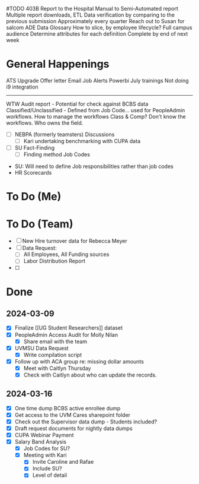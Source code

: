 #TODO 
403B Report to the Hospital
	Manual to Semi-Automated report
	Multiple report downloads, ETL
	Data verification by comparing to the previous submission
	Approximately every quarter
Reach out to Susan for salcom ADE
Data Glossary
	How to slice, by employee lifecycle?
	Full campus audience
	Determine attributes for each definition
	Complete by end of next week

	
	
# General Happenings
ATS Upgrade
	Offer letter
	Email Job Alerts
Powerbi
	July trainings
Not doing i9 integration
____
WTW Audit report - Potential for check against BCBS data
Classified/Unclassified - Defined from Job Code... used for PeopleAdmin workflows.
	How to manage the workflows
	Class & Comp? Don't know the workflows. 
	Who owns the field.


- [ ] NEBPA (formerly teamsters) Discussions
	- [ ] Kari undertaking benchmarking with CUPA data
- [ ] SU Fact-Finding
	- [ ] Finding method
Job Codes
- SU: Will need to define Job responsibilities rather than job codes
- HR Scorecards
# To Do (Me)



# To Do (Team)
- [ ] New Hire turnover data for Rebecca Meyer
- [ ] Data Request:
	- [ ] All Employees, All Funding sources
	- [ ] Labor Distribution Report
- [ ] 

# Done

## 2024-03-09
- [x] Finalize [[UG Student Researchers]] dataset
- [x] PeopleAdmin Access Audit for Molly Nilan
	- [x] Share email with the team
- [x] UVMSU Data Request
	- [x] Write compilation script
- [x] Follow up with ACA group re: missing dollar amounts
	- [x] Meet with Caitlyn Thursday
	- [x] Check with Caitlyn about who can update the records.
## 2024-03-16

- [x] One time dump BCBS active enrollee dump
- [x] Get access to the UVM Cares sharepoint folder
- [x] Check out the Supervisor data dump - Students included?
- [x] Draft request documents for nightly data dumps
- [x] CUPA Webinar Payment
- [x] Salary Band Analysis
	- [x] Job Codes for SU?
	- [x] Meeting with Kari
		- [x] Invite Caroline and Rafae
		- [x] Include SU? 
		- [x] Level of detail